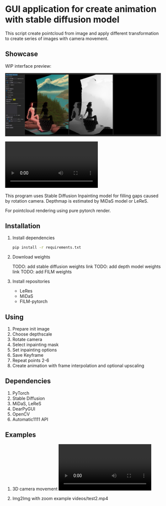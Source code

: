 # GUI application for create animation with stable diffusion model

This script create pointcloud from image and apply different transformation to create series of images with camera movement.

## Showcase

WIP interface preview:

![WIP interface preview!](images/interface_preview_01.jpg "Interface and loaded image")

![WIP video pipeline](videos/StablePointsShowcaseOpt1.mp4 "Pipeline for clip creation")

This program uses Stable Diffusion Inpainting model for filling gaps caused by rotation camera. Depthmap is estimated by MiDaS model or LeReS.

For pointcloud rendering using pure pytorch render.

## Installation

1. Install dependencies

    ```bash
    pip install -r requirements.txt
    ```

2. Download weights

    TODO: add stable diffusion weights link
    TODO: add depth model weights link
    TODO: add FILM weights

3. Install repositories

    - LeRes
    - MiDaS
    - FILM-pytorch

## Using

1. Prepare init image
2. Choose depthscale
3. Rotate camera
4. Select inpainting mask
5. Set inpainting options
6. Save Keyframe
7. Repeat points 2-6
8. Create animation with frame interpolation and optional upscaling

## Dependencies

1. PyTorch
2. Stable Diffusion
3. MiDaS, LeReS
4. DearPyGUI
5. OpenCV
6. Automatic1111 API

## Examples

1. 3D camera movement
![Example](videos/test1.mp4)

2. Img2Img with zoom example
videos/test2.mp4
